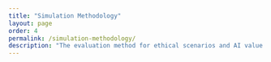 ```yaml
---
title: "Simulation Methodology"
layout: page
order: 4
permalink: /simulation-methodology/
description: "The evaluation method for ethical scenarios and AI value alignment."
---
```


<!-- Simulation Methodology content coming soon. This section is under active co-creation by Aidan and Ran. -->

